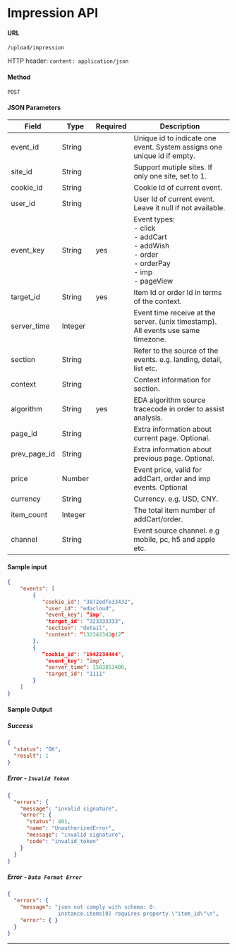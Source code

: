 
# **Impression API**

#### URL
`/upload/impression`

HTTP header: `content: application/json`

#### Method
`POST`

#### **JSON Parameters**

Field  |   Type   | Required | Description
-------| ------------- | ------------ | ----------
event\_id	| String	|  | Unique id to indicate one event. System assigns one unique id if empty.
site\_id	| String	|  | Support mutiple sites. If only one site, set to 1.
cookie\_id	| String	|  | Cookie Id of current event.
user\_id	| String	|  | User Id of current event. Leave it null if not available.
event\_key	| String	| yes | Event types: <br> - click <br> - addCart <br> - addWish <br> - order <br> - orderPay <br> - imp <br> - pageView
target\_id	| String	| yes | Item Id or order Id in terms of the context.
server\_time	| Integer	| | Event time receive at the server. (unix timestamp). All events use same timezone.
section	| String | |	Refer to the source of the events. e.g. landing, detail, list etc.
context |	String |	| Context information for section.
algorithm	| String	| yes | EDA algorithm source tracecode in order to assist analysis.
page\_id	| String	| | Extra information about current page. Optional.
prev\_page\_id	| String	| | Extra information about previous page. Optional.
price	| Number	| | Event price, valid for addCart, order and imp events. Optional
currency	| String	| | Currency. e.g. USD, CNY.
item\_count	| Integer	|  | The total item number of addCart/order.
channel	| String	 | | Event source channel. e.g mobile, pc, h5 and apple etc.

#### Sample input
```json
{
    "events": [
        {
           "cookie_id": "3872edfe33432",
            "user_id": "edacloud",
            "event_key": “imp",
            "target_id": “323333333",
            "section": "detail",
            "context": “132342342@12”
        },
        {
           “cookie_id": "1942234444",
            "event_key": “imp",
            "server_time": 1583853406,
            "target_id": "1111"
        }
    ]
}
```

#### **Sample Output**

##### **Success**
```json
{
  "status": "OK",
  "result": 1
}
```

##### **Error** - `Invalid Token`
```json
{
  "errors": {
    "message": "invalid signature",
    "error": {
      "status": 401,
      "name": "UnauthorizedError",
      "message": "invalid signature",
      "code": "invalid_token"
    }
  }
}
```

##### **Error** - `Data Format Error`
```json
{
  "errors": {
    "message": "json not comply with schema: 0:
                instance.items[0] requires property \"item_id\"\n",
    "error": { }
  }
}
```

----
